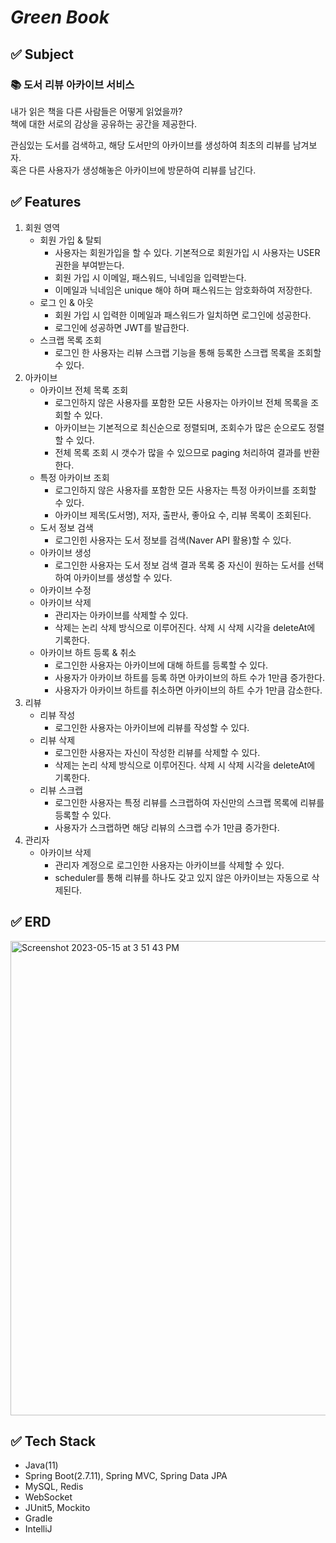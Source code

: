 # _Green Book_
## ✅ Subject
### 📚 도서 리뷰 아카이브 서비스
내가 읽은 책을 다른 사람들은 어떻게 읽었을까?   
책에 대한 서로의 감상을 공유하는 공간을 제공한다.

관심있는 도서를 검색하고, 해당 도서만의 아카이브를 생성하여 최초의 리뷰를 남겨보자.   
혹은 다른 사용자가 생성해놓은 아카이브에 방문하여 리뷰를 남긴다.

## ✅ Features
1. 회원 영역
   - 회원 가입 & 탈퇴
     - 사용자는 회원가입을 할 수 있다. 기본적으로 회원가입 시 사용자는 USER 권한을 부여받는다.
     - 회원 가입 시 이메일, 패스워드, 닉네임을 입력받는다.
     - 이메일과 닉네임은 unique 해야 하며 패스워드는 암호화하여 저장한다.
   - 로그 인 & 아웃
     - 회원 가입 시 입력한 이메일과 패스워드가 일치하면 로그인에 성공한다.
     - 로그인에 성공하면 JWT를 발급한다.
   - 스크랩 목록 조회
     - 로그인 한 사용자는 리뷰 스크랩 기능을 통해 등록한 스크랩 목록을 조회할 수 있다.
2. 아카이브
   - 아카이브 전체 목록 조회
     - 로그인하지 않은 사용자를 포함한 모든 사용자는 아카이브 전체 목록을 조회할 수 있다.
     - 아카이브는 기본적으로 최신순으로 정렬되며, 조회수가 많은 순으로도 정렬할 수 있다.
     - 전체 목록 조회 시 갯수가 많을 수 있으므로 paging 처리하여 결과를 반환한다.
   - 특정 아카이브 조회
     - 로그인하지 않은 사용자를 포함한 모든 사용자는 특정 아카이브를 조회할 수 있다.
     - 아카이브 제목(도서명), 저자, 출판사, 좋아요 수, 리뷰 목록이 조회된다.
   - 도서 정보 검색
     - 로그인힌 사용자는 도서 정보를 검색(Naver API 활용)할 수 있다.
   - 아카이브 생성
     - 로그인한 사용자는 도서 정보 검색 결과 목록 중 자신이 원하는 도서를 선택하여 아카이브를 생성할 수 있다.
   - 아카이브 수정
   - 아카이브 삭제
     - 관리자는 아카이브를 삭제할 수 있다.
     - 삭제는 논리 삭제 방식으로 이루어진다. 삭제 시 삭제 시각을 deleteAt에 기록한다.
   - 아카이브 하트 등록 & 취소
     - 로그인한 사용자는 아카이브에 대해 하트를 등록할 수 있다.
     - 사용자가 아카이브 하트를 등록 하면 아카이브의 하트 수가 1만큼 증가한다.
     - 사용자가 아카이브 하트를 취소하면 아카이브의 하트 수가 1만큼 감소한다.
3. 리뷰
   - 리뷰 작성
     - 로그인한 사용자는 아카이브에 리뷰를 작성할 수 있다.
   - 리뷰 삭제 
     - 로그인한 사용자는 자신이 작성한 리뷰를 삭제할 수 있다.
     - 삭제는 논리 삭제 방식으로 이루어진다. 삭제 시 삭제 시각을 deleteAt에 기록한다.
   - 리뷰 스크랩
     - 로그인한 사용자는 특정 리뷰를 스크랩하여 자신만의 스크랩 목록에 리뷰를 등록할 수 있다.
     - 사용자가 스크랩하면 해당 리뷰의 스크랩 수가 1만큼 증가한다.
4. 관리자
   - 아카이브 삭제
     - 관리자 계정으로 로그인한 사용자는 아카이브를 삭제할 수 있다.
     - scheduler를 통해 리뷰를 하나도 갖고 있지 않은 아카이브는 자동으로 삭제된다.

## ✅ ERD
<img width="759" alt="Screenshot 2023-05-15 at 3 51 43 PM" src="https://github.com/NavyHubb/greenbook/assets/101810007/c1185ec3-741e-4ad8-a15a-2206d9587644">

## ✅ Tech Stack
- Java(11)
- Spring Boot(2.7.11), Spring MVC, Spring Data JPA
- MySQL, Redis
- WebSocket
- JUnit5, Mockito
- Gradle
- IntelliJ